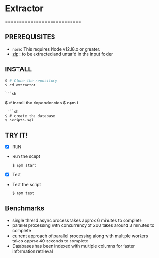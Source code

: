 # Extractor
===========================

PREREQUISITES
-------------

- `node`: This requires Node v12.18.x or greater.
- [zip](http://www.gutenberg.org/cache/epub/feeds/rdf-files.tar.zip) : to be extracted and untar'd in the input folder

INSTALL
-------

   ```sh
   $ # Clone the repository
   $ cd extractor
   ```
    ```sh
   $ # install the dependencies
   $ npm i
   ```
    ```sh
   $ # create the database
   $ scripts.sql
   ```


TRY IT!
-------
- [x] RUN

 - Run the script

   ```sh
   $ npm start
   ```

- [x] Test

- Test the script

   ```sh
   $ npm test
   ```
   
## Benchmarks
- single thread async process takes approx 6 minutes to complete
- parallel processing with concurrency of 200 takes around 3 minutes to complete
- current approach of parallel processing along with multiple workers takes approx 40 seconds to complete
- Databases has been indexed with multiple columns for faster information retrieval
